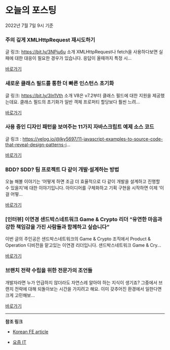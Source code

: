 # 오늘의 포스팅 
2022년 7월 7일 9시 기준 

###  주의 깊게 XMLHttpRequest 재시도하기 

 글 링크: https://bit.ly/3NPju6u 소개 XMLHttpRequest나 fetch을 사용하다보면 실패에 대한 대응이 필요한 경우가 있습니다. 응답이 올때까지 특정 시... 

 [바로가기](https://kofearticle.substack.com/p/korean-fe-article-xmlhttprequest) 

###  새로운 클래스 필드를 통한 더 빠른 인스턴스 초기화 

 글 링크: https://bit.ly/3In1Vth 소개 V8은 v7.2부터 클래스 필드에 대한 지원을 제공했는데요. 클래스 필드의 초기화가 일반 객체 프로퍼티 할당보다 훨씬 느려... 

 [바로가기](https://kofearticle.substack.com/p/korean-fe-article--7e2) 

###  사용 중인 디자인 패턴을 보여주는 11가지 자바스크립트 예제 소스 코드 

 글 링크 : https://velog.io/@lky5697/11-javascript-examples-to-source-code-that-reveal-design-patterns-i... 

 [바로가기](https://kofearticle.substack.com/p/korean-fe-article-11-) 

### BDD? SDD? 팀 프로젝트 다 같이 개발∙설계하는 방법 

 오늘 해볼 이야기는 ‘어떻게 하면 조금 더 효율적으로 다 같이 개발을 설계하고 진행할 수 있을지’에 대한 이야기입니다. 아이디어를 구체화하고 기획 구현을 시작하면 이제 ‘이걸 어떻... 

 [바로가기](https://yozm.wishket.com/magazine/detail/1565/) 

### [인터뷰] 이연경 샌드박스네트워크 Game & Crypto 리더 “유연한 마음과 강한 책임감을 가진 사람들과 함께하고 싶습니다” 

 이번 글의 주인공은 샌드박스네트워크의 Game & Crypto 조직에서 Product & Operation 디비전을 맡고있는 이연경 리더입니다. 샌드박스네트워크 Game & Cry... 

 [바로가기](https://yozm.wishket.com/magazine/detail/1563/) 

### 브랜치 전략 수립을 위한 전문가의 조언들 

 개발자라면 누가 언급하지 않더라도 자연스레 알아야 하는 지식이 생기죠? 그중에서 브랜치 전략에 대해 되돌아보는 시간을 가지려고 해요. 이미 갖추어진 환경에서 일한다면 크게 고민해보... 

 [바로가기](https://yozm.wishket.com/magazine/detail/1558/) 

---

**참조 링크**

- [Korean FE article](https://kofearticle.substack.com) 

- [요즘 IT](https://yozm.wishket.com/magazine) 

